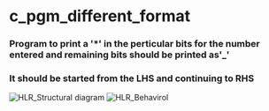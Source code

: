 # c_pgm_different_format
### Program to print a '*' in the perticular bits for the number entered and remaining bits should be printed as'_'
### It should be started from the LHS and continuing to RHS
![HLR_Structural diagram](https://user-images.githubusercontent.com/115522470/195333031-ef772595-4d57-4251-bc2b-6dc228e2aaa8.PNG)
![HLR_Behavirol](https://user-images.githubusercontent.com/115522470/195334710-d328f562-7380-446a-9421-686acbed0897.PNG)
